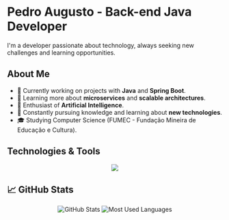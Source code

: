 # Pedro Augusto - Back-end Java Developer

I'm a developer passionate about technology, always seeking new challenges and learning opportunities.

## About Me

- 🔭 Currently working on projects with **Java** and **Spring Boot**.
- 🌱 Learning more about **microservices** and **scalable architectures**.
- 🤖 Enthusiast of **Artificial Intelligence**.
- 📘 Constantly pursuing knowledge and learning about **new technologies**.
- 🎓 Studying Computer Science (FUMEC - Fundação Mineira de Educação e Cultura).

## Technologies & Tools

<p align="center">
  <a href="https://skillicons.dev">
    <img src="https://skillicons.dev/icons?i=java,spring,js,mysql,html,css,maven,vscode" />
  </a>
</p>

## 📈 GitHub Stats

<p align="center">
  <img src="https://github-readme-stats.vercel.app/api?username=Airesp4&show_icons=true&theme=radical" alt="GitHub Stats">
  <img src="https://github-readme-stats.vercel.app/api/top-langs/?username=Airesp4&layout=compact&theme=radical" alt="Most Used Languages">
</p>



<!---
Airesp4/Airesp4 is a ✨ special ✨ repository because its `README.md` (this file) appears on your GitHub profile.
You can click the Preview link to take a look at your changes.
--->
